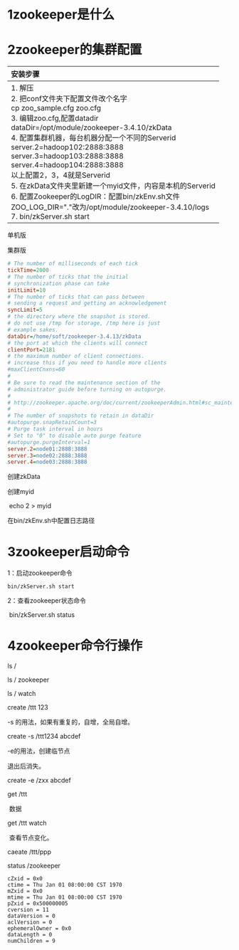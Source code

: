 # 1zookeeper是什么

# 2zookeeper的集群配置

| 安装步骤                                                     |
| :----------------------------------------------------------- |
| 1. 解压<br/>2. 把conf文件夹下配置文件改个名字<br/>    cp zoo_sample.cfg zoo.cfg<br/>3. 编辑zoo.cfg,配置datadir<br/>    dataDir=/opt/module/zookeeper-3.4.10/zkData<br/>4. 配置集群机器，每台机器分配一个不同的Serverid<br/>server.2=hadoop102:2888:3888<br/>server.3=hadoop103:2888:3888<br/>server.4=hadoop104:2888:3888<br/>    以上配置2，3，4就是Serverid<br/>5. 在zkData文件夹里新建一个myid文件，内容是本机的Serverid<br/>6. 配置Zookeeper的LogDIR：配置bin/zkEnv.sh文件<br/>    ZOO_LOG_DIR="."改为/opt/module/zookeeper-3.4.10/logs<br/>7. bin/zkServer.sh start |

单机版

集群版

```cfg
# The number of milliseconds of each tick
tickTime=2000
# The number of ticks that the initial 
# synchronization phase can take
initLimit=10
# The number of ticks that can pass between 
# sending a request and getting an acknowledgement
syncLimit=5
# the directory where the snapshot is stored.
# do not use /tmp for storage, /tmp here is just 
# example sakes.
dataDir=/home/soft/zookeeper-3.4.13/zkData
# the port at which the clients will connect
clientPort=2181
# the maximum number of client connections.
# increase this if you need to handle more clients
#maxClientCnxns=60
#
# Be sure to read the maintenance section of the 
# administrator guide before turning on autopurge.
#
# http://zookeeper.apache.org/doc/current/zookeeperAdmin.html#sc_maintenance
#
# The number of snapshots to retain in dataDir
#autopurge.snapRetainCount=3
# Purge task interval in hours
# Set to "0" to disable auto purge feature
#autopurge.purgeInterval=1
server.2=node01:2888:3888
server.3=node02:2888:3888
server.4=node03:2888:3888
```

创建zkData 

创建myid

​	echo 2 > myid

在bin/zkEnv.sh中配置日志路径



# 3zookeeper启动命令

1：启动zookeeper命令

 	bin/zkServer.sh start

2：查看zookeeper状态命令	

​	 bin/zkServer.sh status

# 4zookeeper命令行操作

ls  /

ls / zookeeper

ls / watch  

create /ttt 123

-s 的用法，如果有重复的，自增，全局自增。

create  -s /ttt1234 abcdef

-e的用法，创建临节点

退出后消失。

create  -e /zxx abcdef



get /ttt

​	数据

get /ttt watch

​	查看节点变化。

caeate /ttt/ppp



status /zookeeper

```
cZxid = 0x0
ctime = Thu Jan 01 08:00:00 CST 1970
mZxid = 0x0
mtime = Thu Jan 01 08:00:00 CST 1970
pZxid = 0x500000005
cversion = 11
dataVersion = 0
aclVersion = 0
ephemeralOwner = 0x0
dataLength = 0
numChildren = 9
```

​	





















